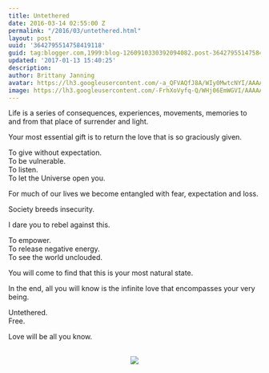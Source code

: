 ```yaml
---
title: Untethered
date: 2016-03-14 02:55:00 Z
permalink: "/2016/03/untethered.html"
layout: post
uuid: '3642795514758419118'
guid: tag:blogger.com,1999:blog-1260910330392094082.post-3642795514758419118
updated: '2017-01-13 15:40:25'
description: 
author: Brittany Janning
avatar: https://lh3.googleusercontent.com/-a_QFVAQfJ8A/WIy0MwtcNYI/AAAAAAAAAYU/MjTQjocbF6Q/s640/IMG_20170126_093835_269.jpg
image: https://lh3.googleusercontent.com/-FrhXoVyfq-Q/WHj06EmWGVI/AAAAAAAAAXo/6p7BIbErxaY/s640/IMG_20130813_150652.jpg
---
```


<div class="css-full-post-content js-full-post-content">
<p dir="ltr">Life is a series of consequences, experiences, movements, memories to and from that place of surrender and light. </p><p dir="ltr">Your most essential gift is to return the love that is so graciously given.</p><p dir="ltr">To give without expectation. <br>To be vulnerable. <br>To listen.<br>To let the Universe open you. </p><p dir="ltr">For much of our lives we become entangled with fear, expectation and loss. </p><p dir="ltr">Society breeds insecurity. </p><p dir="ltr">I dare you to rebel against this. </p><p dir="ltr">To empower. <br>To release negative energy. <br>To see the world unclouded. </p><p dir="ltr">You will come to find that this is your most natural state. </p><p dir="ltr">In the end, all you will know is the infinite love that encompasses your very being. </p><p dir="ltr">Untethered. <br>Free. </p><p dir="ltr">Love will be all you know. </p><div class="separator" style="clear: both; text-align: center;"><br></div><div class="separator" style="clear: both; text-align: center;"> <a href="https://lh3.googleusercontent.com/-FrhXoVyfq-Q/WHj06EmWGVI/AAAAAAAAAXo/6p7BIbErxaY/s1600/IMG_20130813_150652.jpg" imageanchor="1" style="margin-left: 1em; margin-right: 1em;"> <img border="0" src="https://lh3.googleusercontent.com/-FrhXoVyfq-Q/WHj06EmWGVI/AAAAAAAAAXo/6p7BIbErxaY/s640/IMG_20130813_150652.jpg"> </a> </div>
</div>
